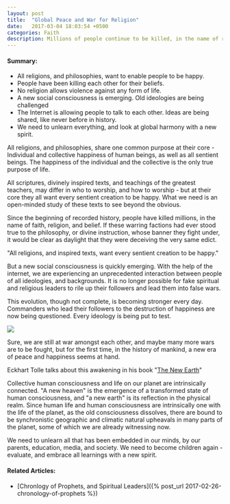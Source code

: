 ```yaml
---
layout: post
title:  "Global Peace and War for Religion"
date:   2017-03-04 18:03:54 +0500
categories: Faith
description: Millions of people continue to be killed, in the name of religion. No religion, or philosophy, endorses such atrocities. We need to re-evaluate the situation.
---
```


<div class='post-summary' markdown='1'>

#### Summary:

-   All religions, and philosophies, want to enable people to be happy.
-   People have been killing each other for their beliefs.
-   No religion allows violence against any form of life.
-   A new social consciousness is emerging. Old ideologies are being challenged
-   The Internet is allowing people to talk to each other. Ideas are being shared, like never before in history.
-   We need to unlearn everything, and look at global harmony with a new spirit.

</div>


All religions, and philosophies, share one common purpose at their core - Individual and collective happiness of human beings, as well as all sentient beings. The happiness of the individual and the collective is the only true purpose of life.

All scriptures, divinely inspired texts, and teachings of the greatest teachers, may differ in who to worship, and how to worship - but at their core they all want every sentient creation to be happy. What we need is an open-minded study of these texts to see beyond the obvious.

Since the beginning of recorded history, people have killed millions, in the name of faith, religion, and belief. If these warring factions had ever stood true to the philosophy, or divine instruction, whose banner they fight under, it would be clear as daylight that they were deceiving the very same edict.


<div class='quotation'>
"All religions, and inspired texts, want every sentient creation to be happy."
</div>


But a new social consciousness is quickly emerging. With the help of the internet, we are experiencing an unprecedented interaction between people of all ideologies, and backgrounds. It is no longer possible for fake spiritual and religious leaders to rile up their followers and lead them into false wars.

This evolution, though not complete, is becoming stronger every day. Commanders who lead their followers to the destruction of happiness are now being questioned. Every ideology is being put to test.


<div class='quotation'>
<a target="_blank"  href="https://www.amazon.com/gp/product/0452289963/ref=as_li_tl?ie=UTF8&camp=1789&creative=9325&creativeASIN=0452289963&linkCode=as2&tag=primalnow-20&linkId=ccd022a79fc1fe69634c51b812079dff"><img border="0" src="//ws-na.amazon-adsystem.com/widgets/q?_encoding=UTF8&MarketPlace=US&ASIN=0452289963&ServiceVersion=20070822&ID=AsinImage&WS=1&Format=_SL250_&tag=primalnow-20" ></a><img src="//ir-na.amazon-adsystem.com/e/ir?t=primalnow-20&l=am2&o=1&a=0452289963" width="1" height="1" border="0" alt="" style="border:none !important; margin:0px !important;" />
</div>


Sure, we are still at war amongst each other, and maybe many more wars are to be fought, but for the first time, in the history of mankind, a new era of peace and happiness seems at hand.

Eckhart Tolle talks about this awakening in his book "<a href='https://www.amazon.com/gp/product/0452289963/ref=as_li_qf_sp_asin_il_tl?ie=UTF8&tag=primalnow-20&camp=1789&creative=9325&linkCode=as2&creativeASIN=0452289963&linkId=5da8b11fff580283efbc9b7cd84e385c' target='blank'>The New Earth</a>"

Collective human consciousness and life on our planet are intrinsically connected. "A new heaven" is the emergence of a transformed state of human consciousness, and "a new earth" is its reflection in the physical realm. Since human life and human consciousness are intrinsically one with the life of the planet, as the old consciousness dissolves, there are bound to be synchronistic geographic and climatic natural upheavals in many parts of the planet, some of which we are already witnessing now.

We need to unlearn all that has been embedded in our minds, by our parents, education, media, and society. We need to become children again - evaluate, and embrace all learnings with a new spirit.



<div class='post-block' markdown='1' id='related-articles'>

#### Related Articles:
-   [Chronlogy of Prophets, and Spiritual Leaders]({% post_url 2017-02-26-chronology-of-prophets %})
</div>
